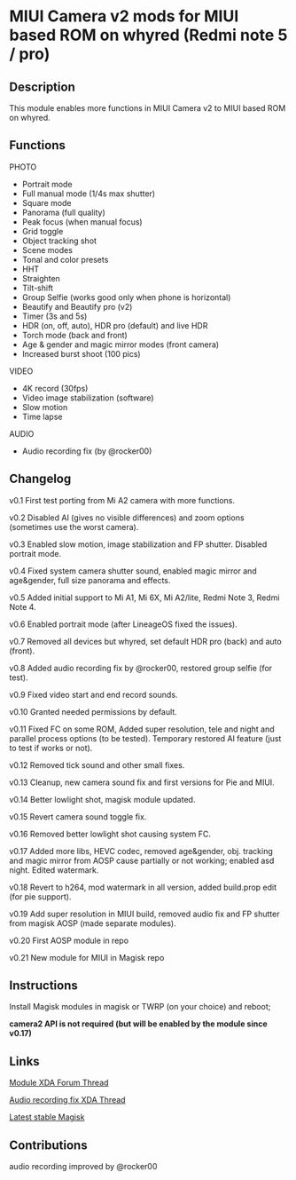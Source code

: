 # **MIUI Camera v2 mods for MIUI based ROM on whyred (Redmi note 5 / pro)**

## Description
This module enables more functions in MIUI Camera v2  to MIUI based ROM on whyred.

## Functions
PHOTO

- Portrait mode
- Full manual mode (1/4s max shutter)
- Square mode
- Panorama (full quality)
- Peak focus (when manual focus)
- Grid toggle
- Object tracking shot
- Scene modes
- Tonal and color presets
- HHT
- Straighten
- Tilt-shift
- Group Selfie (works good only when phone is horizontal)
- Beautify and Beautify pro (v2)
- Timer (3s and 5s)
- HDR (on, off, auto), HDR pro (default) and live HDR
- Torch mode (back and front)
- Age & gender and magic mirror modes (front camera)
- Increased burst shoot (100 pics)

VIDEO

- 4K record (30fps)
- Video image stabilization (software)
- Slow motion
- Time lapse

AUDIO

- Audio recording fix (by @rocker00)


## Changelog

v0.1      First test porting from Mi A2 camera with more functions.

v0.2      Disabled AI (gives no visible differences) and zoom options (sometimes use the worst camera).

v0.3      Enabled slow motion, image stabilization and FP shutter. Disabled portrait mode.

v0.4      Fixed system camera shutter sound, enabled magic mirror and age&gender, full size panorama and effects.

v0.5      Added initial support to Mi A1, Mi 6X, Mi A2/lite, Redmi Note 3, Redmi Note 4. 

v0.6      Enabled portrait mode (after LineageOS fixed the issues).

v0.7      Removed all devices but whyred, set default HDR pro (back) and auto (front).

v0.8      Added audio recording fix by @rocker00, restored group selfie (for test).

v0.9      Fixed video start and end record sounds.

v0.10     Granted needed permissions by default.

v0.11     Fixed FC on some ROM, Added super resolution, tele and night and parallel process options (to be tested). Temporary restored AI feature (just to test if works or not).

v0.12     Removed tick sound and other small fixes.

v0.13     Cleanup, new camera sound fix and first versions for Pie and MIUI.

v0.14     Better lowlight shot, magisk module updated.

v0.15     Revert camera sound toggle fix.

v0.16     Removed better lowlight shot causing system FC.

v0.17     Added more libs, HEVC codec, removed age&gender, obj. tracking and magic mirror from AOSP cause partially or not working; enabled asd night. Edited watermark.

v0.18     Revert to h264, mod watermark in all version, added build.prop edit (for pie support).

v0.19     Add super resolution in MIUI build, removed audio fix and FP shutter from magisk AOSP (made separate modules).

v0.20     First AOSP module in repo

v0.21     New module for MIUI in Magisk repo

## Instructions

Install Magisk modules in magisk or TWRP (on your choice) and reboot;

**camera2 API is not required (but will be enabled by the module since v0.17)**

## Links
[Module XDA Forum Thread](https://forum.xda-developers.com/redmi-note-5-pro/themes/magisk-miui-camera-v2-port-mods-t3830475 "Module official XDA thread")

[Audio recording fix XDA Thread](https://forum.xda-developers.com/redmi-note-5-pro/themes/magisk-fix-bad-camcorder-audio-quality-t3828711 "original audio record fix module thread")

[Latest stable Magisk](http://www.tiny.cc/latestmagisk)

## Contributions

audio recording improved by @rocker00
